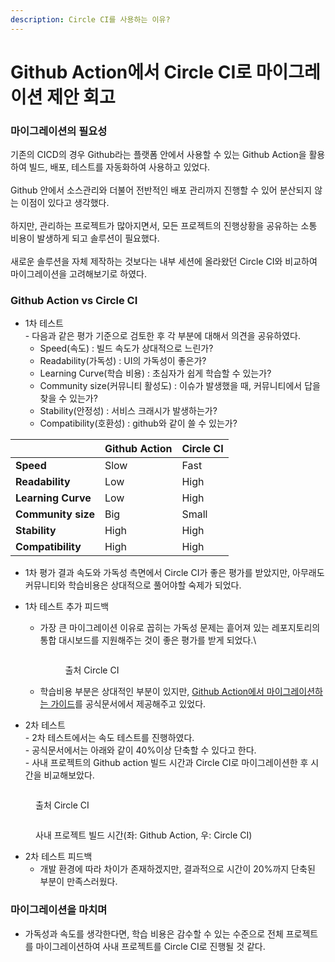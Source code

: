 ```yaml
---
description: Circle CI를 사용하는 이유?
---
```


# Github Action에서 Circle CI로 마이그레이션 제안 회고

### 마이그레이션의 필요성

기존의 CICD의 경우 Github라는 플랫폼 안에서 사용할 수 있는 Github Action을 활용하여 빌드, 배포, 테스트를 자동화하여 사용하고 있었다. \
\
Github 안에서 소스관리와 더불어 전반적인 배포 관리까지 진행할 수 있어 분산되지 않는 이점이 있다고 생각했다.\
\
하지만, 관리하는 프로젝트가 많아지면서, 모든 프로젝트의 진행상황을 공유하는 소통 비용이 발생하게 되고 솔루션이 필요했다.\
\
새로운 솔루션을 자체 제작하는 것보다는 내부 세션에 올라왔던 Circle CI와 비교하여 마이그레이션을 고려해보기로 하였다.



### Github Action vs Circle CI

* 1차 테스트\
  \- 다음과 같은 평가 기준으로 검토한 후 각 부분에 대해서 의견을 공유하였다.
  * Speed(속도) : 빌드 속도가 상대적으로 느린가?
  * Readability(가독성) : UI의 가독성이 좋은가?
  * Learning Curve(학습 비용) : 초심자가 쉽게 학습할 수 있는가?
  * Community size(커뮤니티 활성도) : 이슈가 발생했을 때, 커뮤니티에서 답을 찾을 수 있는가?
  * Stability(안정성) : 서비스 크래시가 발생하는가?
  * Compatibility(호환성) : github와 같이 쓸 수 있는가?



|                    | Github Action | Circle CI |
| ------------------ | ------------- | --------- |
| **Speed**          | Slow          | Fast      |
| **Readability**    | Low           | High      |
| **Learning Curve** | Low           | High      |
| **Community size** | Big           | Small     |
| **Stability**      | High          | High      |
| **Compatibility**  | High          | High      |

* 1차 평가 결과 속도와 가독성 측면에서 Circle CI가 좋은 평가를 받았지만, 아무래도 커뮤니티와 학습비용은 상대적으로 풀어야할 숙제가 되었다.



* 1차 테스트 추가 피드백
  *   가장 큰 마이그레이션 이유로 꼽히는 가독성 문제는 흩어져 있는 레포지토리의 통합 대시보드를 지원해주는 것이 좋은 평가를 받게 되었다.\


      <figure><img src="https://firebasestorage.googleapis.com/v0/b/decaffeine-a86d4.appspot.com/o/table-4.png?alt=media&#x26;token=62359341-ddb6-4fdd-8eb5-ef73723dbff8" alt=""><figcaption><p>출처 Circle CI</p></figcaption></figure>
  * 학습비용 부분은 상대적인 부분이 있지만, [Github Action에서 마이그레이션하는 가이드](https://circleci.com/docs/migrating-from-github/)를 공식문서에서 제공해주고 있었다.&#x20;



* 2차 테스트\
  \- 2차 테스트에서는 속도 테스트를 진행하였다.\
  \- 공식문서에서는 아래와 같이 40%이상 단축할 수 있다고 한다.\
  \- 사내 프로젝트의 Github action 빌드 시간과 Circle CI로 마이그레이션한 후 시간을 비교해보았다.

<figure><img src="https://firebasestorage.googleapis.com/v0/b/decaffeine-a86d4.appspot.com/o/table-5.png?alt=media&#x26;token=0f28507a-d238-4a86-bb9e-ce5e52516523" alt=""><figcaption><p>출처 Circle CI</p></figcaption></figure>

<figure><img src="https://firebasestorage.googleapis.com/v0/b/decaffeine-a86d4.appspot.com/o/table-1.png?alt=media&#x26;token=d7e6d9fd-ad2a-46c3-9704-671fbee55e70" alt=""><figcaption><p>사내 프로젝트 빌드 시간(좌: Github Action, 우: Circle CI)</p></figcaption></figure>

* 2차 테스트 피드백
  * 개발 환경에 따라 차이가 존재하겠지만, 결과적으로 시간이 20%까지 단축된 부분이 만족스러웠다.



### 마이그레이션을 마치며

* 가독성과 속도를 생각한다면, 학습 비용은 감수할 수 있는 수준으로 전체 프로젝트를 마이그레이션하여 사내 프로젝트를 Circle CI로 진행될 것 같다.
